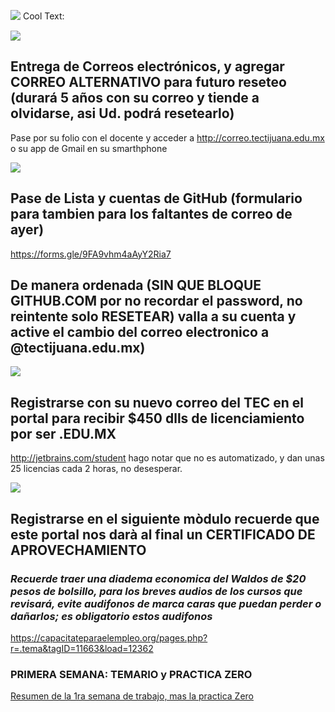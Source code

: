 ![](https://images.cooltext.com/5328357.png)
<a href="http://cooltext.com" target="_top"><img src="https://cooltext.com/images/ct_pixel.gif" width="80" height="15" alt="Cool Text: Logo and Graphics Generator" border="0" /></a>

![](https://cms-assets.tutsplus.com/uploads/users/23/posts/28359/image/what-is-gmail-for-business-g-suite-email.jpg)

## Entrega de Correos electrónicos, y agregar CORREO ALTERNATIVO para futuro reseteo (durará 5 años con su correo y tiende a olvidarse, asi Ud. podrá resetearlo)
Pase por su folio con el docente y acceder a http://correo.tectijuana.edu.mx o su app de Gmail en su smarthphone


![](https://i2.wp.com/torisconsulting.com/wp-content/uploads/2019/04/Google-Forms-logo1.png?fit=900%2C600&ssl=1)

## Pase de Lista y cuentas de GitHub (formulario para tambien para los faltantes de correo de ayer)
https://forms.gle/9FA9vhm4aAyY2Ria7



## De manera ordenada (SIN QUE BLOQUE GITHUB.COM por no recordar el password, no reintente solo RESETEAR) valla a su cuenta y active el cambio del correo electronico a @tectijuana.edu.mx)


![](https://d3nmt5vlzunoa1.cloudfront.net/wp-content/uploads/2018/09/1628x303.png)
## Registrarse con su nuevo correo del TEC en el portal para recibir $450 dlls de licenciamiento por ser .EDU.MX
http://jetbrains.com/student hago notar que no es automatizado, y dan unas 25 licencias cada 2 horas, no desesperar.


![](https://cdn3.capacitateparaelempleo.org/media/icons/ocupaciones/7929.png)

## Registrarse en el siguiente mòdulo recuerde que este portal nos darà al final un CERTIFICADO DE APROVECHAMIENTO 
### _Recuerde traer una diadema economica del Waldos de $20 pesos de bolsillo, para los breves audios de los cursos que revisará, evite audifonos de marca caras que puedan perder o dañarlos; es obligatorio estos audifonos_

https://capacitateparaelempleo.org/pages.php?r=.tema&tagID=11663&load=12362

### PRIMERA SEMANA: TEMARIO y PRACTICA ZERO

[Resumen de la 1ra semana de trabajo, mas la practica Zero](Introduccion.md)
